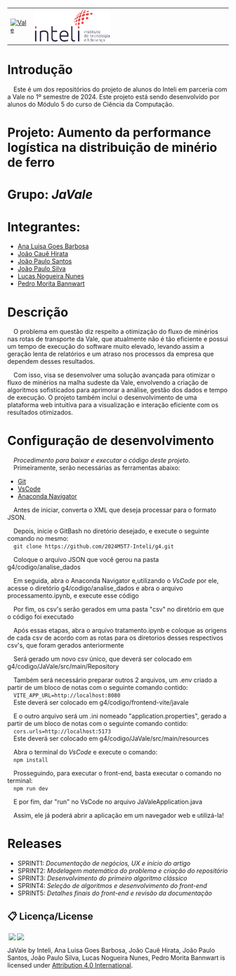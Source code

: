 <table>
<tr>
<td>
<a href= "https://vale.com/pt/"><img src="https://upload.wikimedia.org/wikipedia/pt/c/cc/Logotipo_Vale.svg" alt="Vale" border="0" width="60%"></a>
</td>
<td><a href= "https://www.inteli.edu.br/"><img src="./inteli-logo.png" alt="Inteli - Instituto de Tecnologia e Liderança" border="0" width="40%"></a>
</td>
</tr>
</table>

# Introdução

&emsp;Este é um dos repositórios do projeto de alunos do Inteli em parceria com a Vale no 1º semestre de 2024. Este projeto está sendo desenvolvido por alunos do Módulo 5 do curso de Ciência da Computação. 

# Projeto: Aumento da performance logística na distribuição de minério de ferro

# Grupo: *JaVale*

# Integrantes:

* <a href="https://www.linkedin.com/in/pedro-bannwart/">Ana Luisa Goes Barbosa</a>
* <a href="https://www.linkedin.com/in/jo%C3%A3o-hirata-085456279/">João Cauê Hirata</a>
* <a href="https://www.linkedin.com/in/jo%C3%A3o-paulo-santos-872753264/">João Paulo Santos</a>
* <a href="https://www.linkedin.com/in/jo%C3%A3o-paulo-da-silva-a45229215/">João Paulo Silva</a>
* <a href="https://www.linkedin.com/in/lucas-nogueira-nunes/">Lucas Nogueira Nunes</a>
* <a href="https://www.linkedin.com/in/pedro-bannwart/">Pedro Morita Bannwart</a>

# Descrição

&emsp;O problema em questão diz respeito a otimização do fluxo de minérios nas rotas de transporte da Vale, que atualmente não é tão eficiente e possui um tempo de execução do software muito elevado, levando assim a geração lenta de relatórios e um atraso nos processos da empresa que dependem desses resultados.

&emsp;Com isso, visa se desenvolver uma solução avançada para otimizar o fluxo de minérios na malha sudeste da Vale, envolvendo a criação de algoritmos sofisticados para aprimorar a análise, gestão dos dados e tempo de execução. O projeto também inclui o desenvolvimento de uma plataforma web intuitiva para a visualização e interação eficiente com os resultados otimizados.

# Configuração de desenvolvimento

&emsp;*Procedimento para baixar e executar o código deste projeto.*<br>
&emsp;Primeiramente, serão necessárias as ferramentas abaixo:
* <a href="https://git-scm.com/">Git</a><br>
* <a href="https://code.visualstudio.com/">VsCode</a><br>
* <a href="https://www.anaconda.com/anaconda-navigator">Anaconda Navigator</a><br>

&emsp;Antes de iniciar, converta o XML que deseja processar para o formato JSON.

&emsp;Depois, inicie o GitBash no diretório desejado, e execute o seguinte comando no mesmo: <br>
&emsp;```git clone https://github.com/2024M5T7-Inteli/g4.git```

&emsp;Coloque o arquivo JSON que você gerou na pasta g4/codigo/analise_dados

&emsp;Em seguida, abra o Anaconda Navigator e,utilizando o *VsCode* por ele, acesse o diretório g4/codigo/analise_dados e abra o arquivo processamento.ipynb, e execute esse código

&emsp;Por fim, os csv's serão gerados em uma pasta "csv" no diretório em que o código foi executado

&emsp;Após essas etapas, abra o arquivo tratamento.ipynb e coloque as origens de cada csv de acordo com as rotas para os diretorios desses respectivos csv's, que foram gerados anteriormente

&emsp;Será gerado um novo csv único, que deverá ser colocado em g4/codigo/JaVale/src/main/Repository

&emsp;Também será necessário preparar outros 2 arquivos, um .env criado a partir de um bloco de notas com o seguinte comando contido: <br>
&emsp;```VITE_APP_URL=http://localhost:8080```<br>
&emsp;Este deverá ser colocado em g4/codigo/frontend-vite/javale

&emsp;E o outro arquivo será um .ini nomeado "application.properties", gerado a partir de um bloco de notas com o seguinte comando contido: <br>
&emsp;```cors.urls=http://localhost:5173```<br>
&emsp;Este deverá ser colocado em g4/codigo/JaVale/src/main/resources

&emsp;Abra o terminal do *VsCode* e execute o comando: <br>
&emsp;```npm install```

&emsp;Prosseguindo, para executar o front-end, basta executar o comando no terminal: <br>
&emsp;```npm run dev``` <br>

&emsp;E por fim, dar "run" no VsCode no arquivo JaValeApplication.java

&emsp;Assim, ele já poderá abrir a aplicação em um navegador web e utilizá-la!


# Releases

* SPRINT1: *Documentação de negócios, UX e início do artigo*
* SPRINT2: *Modelagem matemática do problema e criação do repositório*
* SPRINT3: *Desenvolvimento do primeiro algoritmo clássico*
* SPRINT4: *Seleção de algoritmos e desenvolvimento do front-end*
* SPRINT5: *Detalhes finais do front-end e revisão da documentação*

## 📋 Licença/License

<img style="height:22px!important;margin-left:3px;vertical-align:text-bottom;" src="https://mirrors.creativecommons.org/presskit/icons/cc.svg?ref=chooser-v1"><img style="height:22px!important;margin-left:3px;vertical-align:text-bottom;" src="https://mirrors.creativecommons.org/presskit/icons/by.svg?ref=chooser-v1"><p xmlns:cc="http://creativecommons.org/ns#" xmlns:dct="http://purl.org/dc/terms/">

<a property="dct:title" rel="cc:attributionURL">JaVale</a> by <a rel="cc:attributionURL dct:creator" property="cc:attributionName">Inteli, Ana Luisa Goes Barbosa, João Cauê Hirata, João Paulo Santos, João Paulo Silva, Lucas Nogueira Nunes, Pedro Morita Bannwart</a> is licensed under <a href="https://creativecommons.org/licenses/by/4.0/?ref=chooser-v1" rel="license noopener noreferrer" style="display:inline-block;">Attribution 4.0 International</a>.</p>
